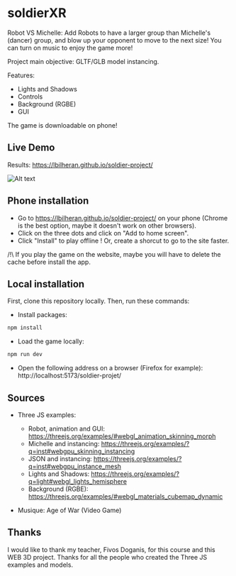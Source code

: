 # soldierXR

Robot VS Michelle:
Add Robots to have a larger group than Michelle's (dancer) group, and blow up your opponent to move to the next size!
You can turn on music to enjoy the game more!

Project main objective: GLTF/GLB model instancing.

Features:

- Lights and Shadows
- Controls
- Background (RGBE)
- GUI

The game is downloadable on phone!

## Live Demo

Results: https://lbilheran.github.io/soldier-project/

![Alt text](./public/images/soldier-project_view.png?raw=true "Result")

## Phone installation

- Go to https://lbilheran.github.io/soldier-project/ on your phone (Chrome is the best option, maybe it doesn't work on other browsers).
- Click on the three dots and click on "Add to home screen".
- Click "Install" to play offline ! Or, create a shorcut to go to the site faster.

/!\ If you play the game on the website, maybe you will have to delete the cache before install the app.

## Local installation

First, clone this repository locally.
Then, run these commands:

- Install packages:

```bash
npm install
```

- Load the game locally:

```bash
npm run dev
```

- Open the following address on a browser (Firefox for example): http://localhost:5173/soldier-projet/

## Sources

- Three JS examples:

  - Robot, animation and GUI: https://threejs.org/examples/#webgl_animation_skinning_morph
  - Michelle and instancing: https://threejs.org/examples/?q=inst#webgpu_skinning_instancing
  - JSON and instancing: https://threejs.org/examples/?q=inst#webgpu_instance_mesh
  - Lights and Shadows: https://threejs.org/examples/?q=light#webgl_lights_hemisphere
  - Background (RGBE): https://threejs.org/examples/#webgl_materials_cubemap_dynamic

- Musique: Age of War (Video Game)

## Thanks

I would like to thank my teacher, Fivos Doganis, for this course and this WEB 3D project.
Thanks for all the people who created the Three JS examples and models.
